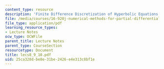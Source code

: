 ```yaml
---
content_type: resource
description: 'Finite Difference Discretization of Hyperbolic Equations: Linear Problems'
file: /media/courses/16-920j-numerical-methods-for-partial-differential-equations-sma-5212-spring-2003/25ca328dbe8e31be2426e4e313c8bf1e_lecs8_9_10.pdf
file_type: application/pdf
learning_resource_types:
- Lecture Notes
ocw_type: OCWFile
parent_title: Lecture Notes
parent_type: CourseSection
resourcetype: Document
title: lecs8_9_10.pdf
uid: 25ca328d-be8e-31be-2426-e4e313c8bf1e
---
```

